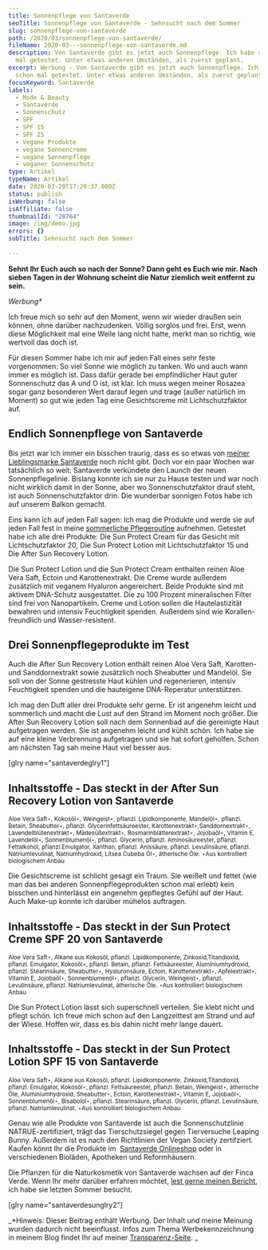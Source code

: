 ```yaml
---
title: Sonnenpflege von Santaverde
seoTitle: Sonnenpflege von Santaverde - Sehnsucht nach dem Sommer
slug: sonnenpflege-von-santaverde
path: /2020/03/sonnenpflege-von-santaverde/
fileName: 2020-03---sonnenpflege-von-santaverde.md
description: Von Santaverde gibt es jetzt auch Sonnenpflege. Ich habe sie schon
  mal getestet. Unter etwas anderen Umständen, als zuerst geplant.
excerpt: Werbung - Von Santaverde gibt es jetzt auch Sonnenpflege. Ich habe sie
  schon mal getestet. Unter etwas anderen Umständen, als zuerst geplant.
focusKeyword: Santaverde
labels:
  - Mode & Beauty
  - Santaverde
  - Sonnenschutz
  - SPF
  - SPF 15
  - SPF 25
  - Vegane Produkte
  - vegane Sonnencreme
  - vegane Sonnenpflege
  - veganer Sonnenschutz
type: Artikel
typeName: Artikel
date: 2020-03-20T17:29:37.000Z
status: publish
isWerbung: false
isAffiliate: false
thumbnailId: "28764"
image: /img/demo.jpg
errors: {}
subTitle: Sehnsucht nach dem Sommer
  
---
```


**Sehnt Ihr Euch auch so nach der Sonne? Dann geht es Euch wie mir. Nach sieben
Tagen in der Wohnung scheint die Natur ziemlich weit entfernt zu sein.**

_Werbung\*_

Ich freue mich so sehr auf den Moment, wenn wir wieder draußen sein können, ohne
darüber nachzudenken. Völlig sorglos und frei. Erst, wenn diese Möglichkeit mal
eine Weile lang nicht hatte, merkt man so richtig, wie wertvoll das doch ist.

Für diesen Sommer habe ich mir auf jeden Fall eines sehr feste vorgenommen: So
viel Sonne wie möglich zu tanken. Wo und auch wann immer es möglich ist. Dass
dafür gerade bei empfindlicher Haut guter Sonnenschutz das A und O ist, ist
klar. Ich muss wegen meiner Rosazea sogar ganz besonderen Wert darauf legen und
trage (außer natürlich im Moment) so gut wie jeden Tag eine Gesichtscreme mit
Lichtschutzfaktor auf.

## Endlich Sonnenpflege von Santaverde

Bis jetzt war ich immer ein bisschen traurig, dass es so etwas von
[meiner Lieblingsmarke Santaverde](/?s=santaverde) noch nicht gibt. Doch vor ein
paar Wochen war tatsächlich so weit: Santaverde verkündete den Launch der neuen
Sonnenpflegelinie. Bislang konnte ich sie nur zu Hause testen und war noch nicht
wirklich damit in der Sonne, aber wo Sonnenschutzfaktor drauf steht, ist auch
Sonnenschutzfaktor drin. Die wunderbar sonnigen Fotos habe ich auf unserem
Balkon gemacht.

Eins kann ich auf jeden Fall sagen: Ich mag die Produkte und werde sie auf jeden
Fall fest in meine [sommerliche Pflegeroutine](/2018/07/make-up-fasten/)
aufnehmen. Getestet habe ich alle drei Produkte: Die Sun Protect Cream für das
Gesicht mit Lichtschutzfaktor 20, Die Sun Protect Lotion mit Lichtschutzfaktor
15 und Die After Sun Recovery Lotion.

Die Sun Protect Lotion und die Sun Protect Cream enthalten reinen Aloe Vera
Saft, Ectoin und Karottenextrakt. Die Creme wurde außerdem zusätzlich mit
veganem Hyaluron angereichert. Beide Produkte sind mit aktivem DNA-Schutz
ausgestattet. Die zu 100 Prozent mineralischen Filter sind frei von
Nanopartikeln. Creme und Lotion sollen die Hautelastizität bewahren und intensiv
Feuchtigkeit spenden. Außerdem sind wie Korallen-freundlich und
Wasser-resistent.

## Drei Sonnenpflegeprodukte im Test

Auch die After Sun Recovery Lotion enthält reinen Aloe Vera Saft, Karotten- und
Sanddornextrakt sowie zusätzlich noch Sheabutter und Mandelöl. Sie soll von der
Sonne gestresste Haut kühlen und regenerieren, intensiv Feuchtigkeit spenden und
die hauteigene DNA-Reperatur unterstützen.

Ich mag den Duft aller drei Produkte sehr gerne. Er ist angenehm leicht und
sommerlich und macht die Lust auf den Strand im Moment noch größer. Die After
Sun Recovery Lotion soll nach dem Sonnenbad auf die gereinigte Haut aufgetragen
werden. Sie ist angenehm leicht und kühlt schön. Ich habe sie auf eine kleine
Verbrennung aufgetragen und sie hat sofort geholfen. Schon am nächsten Tag sah
meine Haut viel besser aus.

[glry name="santaverdeglry1"]

## Inhaltsstoffe - Das steckt in der After Sun Recovery Lotion von Santaverde

<small>Aloe Vera Saft⋆, Kokosöl⋆, Weingeist⋆, pflanzl. Lipidkomponente,
Mandelöl⋆, pflanzl. Betain, Sheabutter⋆, pflanzl. Glycerinfettsäureester,
Karottenextrakt⋆,Sanddornextrakt⋆, Lavendelblütenextrakt⋆, Mädesüßextrakt⋆,
Rosmarinblätterextrakt⋆, Jojobaöl⋆, Vitamin E, Lavendelöl⋆, Sonnenblumenöl⋆,
pflanzl. Glycerin, pflanzl. Aminosäureester, pflanzl. Fettalkohol,
pflanzl.Emulgator, Xanthan, pflanzl. Anissäure, pflanzl. Levulinsäure, pflanzl.
Natriumlevulinat, Natriumhydroxid, Litsea Cubeba Öl⋆, ätherische Öle. ⋆Aus
kontrolliert biologischem Anbau</small>

Die Gesichtscreme ist schlicht gesagt ein Traum. Sie weißelt und fettet (wie man
das bei anderen Sonnenpflegeprodukten schon mal erlebt) kein bisschen und
hinterlässt ein angenehm gepflegtes Gefühl auf der Haut. Auch Make-up konnte ich
darüber mühelos auftragen.

## Inhaltsstoffe - Das steckt in der Sun Protect Creme SPF 20 von Santaverde

<small>Aloe Vera Saft⋆, Alkane aus Kokosöl, pflanzl. Lipidkomponente,
Zinkoxid,Titandioxid, pflanzl. Emulgator, Kokosöl⋆, pflanzl. Betain, pflanzl.
Fettsäureester, Aluminiumhydroxid, pflanzl. Stearinsäure, Sheabutter⋆,
Hyaluronsäure, Ectoin, Karottenextrakt⋆, Apfelextrakt⋆, Vitamin E, Jojobaöl⋆,
Sonnenblumenöl⋆, pflanzl. Glycerin, Weingeist⋆, pflanzl. Levulinsäure, pflanzl.
Natriumlevulinat, ätherische Öle. ⋆Aus kontrolliert biologischem Anbau</small>

Die Sun Protect Lotion lässt sich superschnell verteilen. Sie klebt nicht und
pflegt schön. Ich freue mich schon auf den Langzeittest am Strand und auf der
Wiese. Hoffen wir, dass es bis dahin nicht mehr lange dauert.

## Inhaltsstoffe - Das steckt in der Sun Protect Lotion SPF 15 von Santaverde

<small>Aloe Vera Saft⋆, Alkane aus Kokosöl, pflanzl. Lipidkomponente,
Zinkoxid,Titandioxid, pflanzl. Emulgator, Kokosöl⋆, pflanzl. Fettsäureester,
pflanzl. Betain, Weingeist⋆, ätherische Öle, Aluminiumhydroxid, Sheabutter⋆,
Ectoin, Karottenextrakt⋆, Vitamin E, Jojobaöl⋆, Sonnenblumenöl⋆, Bisabolol⋆,
pflanzl. Stearinsäure, pflanzl. Glycerin, pflanzl. Levulinsäure, pflanzl.
Natriumlevulinat. ⋆Aus kontrolliert biologischem Anbau</small>

Genau wie alle Produkte von Santaverde ist auch die Sonnenschutzlinie
NATRUE-zertifiziert, trägt das Tierschutzsiegel gegen Tierversuche Leaping
Bunny. Außerdem ist es nach den Richtlinien der Vegan Society zertifziert.
Kaufen könnt Ihr die Produkte im 
[Santaverde Onlineshop](https://www.santaverde.de/produkte/produktlinien/sun-protect/)
oder in verschiedenen Bioläden, Apotheken und Reformhäusern.

Die Pflanzen für die Naturkosmetik von Santaverde wachsen auf der Finca Verde.
Wenn Ihr mehr darüber erfahren möchtet,
[lest gerne meinen Bericht](/2019/07/santaverde-finca-aloe-vera/), ich habe sie
letzten Sommer besucht.

[glry name="santaverdesunglry2"]

_\*Hinweis: Dieser Beitrag enthält Werbung. Der Inhalt und meine Meinung wurden
dadurch nicht beeinflusst. Infos zum Thema Werbekennzeichnung in meinem Blog
findet Ihr auf meiner [Transparenz-Seite](/werbung/). _

  